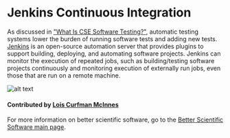 # Jenkins Continuous Integration

As discussed in ["What Is CSE Software Testing?"](WhatIsCseSwTesting.md), automatic testing systems lower the burden of running software tests and adding new tests.  [Jenkins](https://jenkins.io/ "Jenkins Homepage") is an open-source automation server that provides plugins to support building, deploying, and automating software projects. Jenkins can monitor the execution of repeated jobs, such as building/testing software projects continuously and monitoring execution of externally run jobs, even those that are run on a remote machine. 

![alt text](https://jenkins.io/images/226px-Jenkins_logo.svg.png "Jenkins Logo")

#### Contributed by [Lois Curfman McInnes](http://press3.mcs.anl.gov/curfman/ "Lois Curfman McInnes Homepage")

For more information on better scientific software, go to the [Better Scientific Software main page](http://betterscientificsoftware.info).

<!--- 
Content area:  tools
Filters: reliability, testing, continuous integration 
--->
<!--- 
Categories: reliability
Topics: testing, continuous integration testing
Tags: Jenkins
Level: 2
Prerequisites: WhatIsCseSoftwareTesting.md 
Aggregate: none
--->

